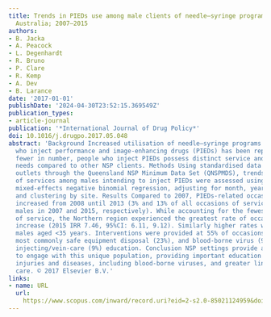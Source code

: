 ```yaml
---
title: Trends in PIEDs use among male clients of needle–syringe programs in Queensland,
  Australia; 2007–2015
authors:
- B. Jacka
- A. Peacock
- L. Degenhardt
- R. Bruno
- P. Clare
- R. Kemp
- A. Dev
- B. Larance
date: '2017-01-01'
publishDate: '2024-04-30T23:52:15.369549Z'
publication_types:
- article-journal
publication: '*International Journal of Drug Policy*'
doi: 10.1016/j.drugpo.2017.05.048
abstract: 'Background Increased utilisation of needle–syringe programs (NSP) by men
  who inject performance and image-enhancing drugs (PIEDs) has been reported. While
  fewer in number, people who inject PIEDs possess distinct service and knowledge
  needs compared to other NSP clients. Methods Using standardised data from 26 NSP
  outlets through the Queensland NSP Minimum Data Set (QNSPMDS), trends in occasions
  of services among males intending to inject PIEDs were assessed using multilevel
  mixed-effects negative binomial regression, adjusting for month, year, and age,
  and clustering by site. Results Compared to 2007, PIEDs-related occasions of service
  increased from 2008 until 2013 (3% and 13% of all occasions of service involving
  males in 2007 and 2015, respectively). While accounting for the fewest occasions
  of service, the Northern region experienced the greatest rate of occasion of service
  increase (2015 IRR 7.46, 95%CI: 6.11, 9.12). Similarly higher rates were seen among
  males aged <35 years. Interventions were provided at 55% of occasions of service;
  most commonly safe equipment disposal (23%), and blood-borne virus (9%) and safe
  injecting/vein-care (9%) education. Conclusion NSP settings provide an opportunity
  to engage with this unique population, providing important education on injection-related
  injuries and diseases, including blood-borne viruses, and greater linkage to primary
  care. © 2017 Elsevier B.V.'
links:
- name: URL
  url: 
    https://www.scopus.com/inward/record.uri?eid=2-s2.0-85021124959&doi=10.1016%2fj.drugpo.2017.05.048&partnerID=40&md5=5f27a7c9a62629f705872b2c61126b08
---
```

